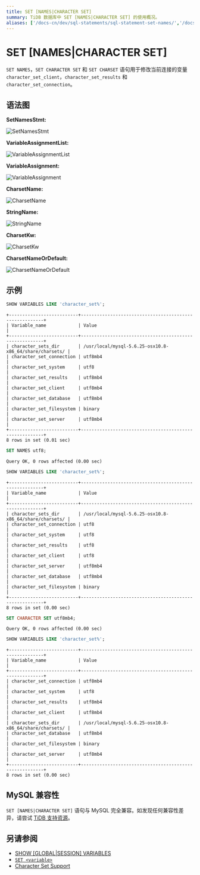```yaml
---
title: SET [NAMES|CHARACTER SET]
summary: TiDB 数据库中 SET [NAMES|CHARACTER SET] 的使用概况。
aliases: ['/docs-cn/dev/sql-statements/sql-statement-set-names/','/docs-cn/dev/reference/sql/statements/set-names/']
---
```


# SET [NAMES|CHARACTER SET]

`SET NAMES`，`SET CHARACTER SET` 和 `SET CHARSET` 语句用于修改当前连接的变量 `character_set_client`，`character_set_results` 和 `character_set_connection`。

## 语法图

**SetNamesStmt:**

![SetNamesStmt](https://download.pingcap.com/images/docs-cn/sqlgram/SetNamesStmt.png)

**VariableAssignmentList:**

![VariableAssignmentList](https://download.pingcap.com/images/docs-cn/sqlgram/VariableAssignmentList.png)

**VariableAssignment:**

![VariableAssignment](https://download.pingcap.com/images/docs-cn/sqlgram/VariableAssignment.png)

**CharsetName:**

![CharsetName](https://download.pingcap.com/images/docs-cn/sqlgram/CharsetName.png)

**StringName:**

![StringName](https://download.pingcap.com/images/docs-cn/sqlgram/StringName.png)

**CharsetKw:**

![CharsetKw](https://download.pingcap.com/images/docs-cn/sqlgram/CharsetKw.png)

**CharsetNameOrDefault:**

![CharsetNameOrDefault](https://download.pingcap.com/images/docs-cn/sqlgram/CharsetNameOrDefault.png)

## 示例


```sql
SHOW VARIABLES LIKE 'character_set%';
```

```
+--------------------------+--------------------------------------------------------+
| Variable_name            | Value                                                  |
+--------------------------+--------------------------------------------------------+
| character_sets_dir       | /usr/local/mysql-5.6.25-osx10.8-x86_64/share/charsets/ |
| character_set_connection | utf8mb4                                                |
| character_set_system     | utf8                                                   |
| character_set_results    | utf8mb4                                                |
| character_set_client     | utf8mb4                                                |
| character_set_database   | utf8mb4                                                |
| character_set_filesystem | binary                                                 |
| character_set_server     | utf8mb4                                                |
+--------------------------+--------------------------------------------------------+
8 rows in set (0.01 sec)
```


```sql
SET NAMES utf8;
```

```
Query OK, 0 rows affected (0.00 sec)
```


```sql
SHOW VARIABLES LIKE 'character_set%';
```

```
+--------------------------+--------------------------------------------------------+
| Variable_name            | Value                                                  |
+--------------------------+--------------------------------------------------------+
| character_sets_dir       | /usr/local/mysql-5.6.25-osx10.8-x86_64/share/charsets/ |
| character_set_connection | utf8                                                   |
| character_set_system     | utf8                                                   |
| character_set_results    | utf8                                                   |
| character_set_client     | utf8                                                   |
| character_set_server     | utf8mb4                                                |
| character_set_database   | utf8mb4                                                |
| character_set_filesystem | binary                                                 |
+--------------------------+--------------------------------------------------------+
8 rows in set (0.00 sec)
```


```sql
SET CHARACTER SET utf8mb4;
```

```
Query OK, 0 rows affected (0.00 sec)
```


```sql
SHOW VARIABLES LIKE 'character_set%';
```

```
+--------------------------+--------------------------------------------------------+
| Variable_name            | Value                                                  |
+--------------------------+--------------------------------------------------------+
| character_set_connection | utf8mb4                                                |
| character_set_system     | utf8                                                   |
| character_set_results    | utf8mb4                                                |
| character_set_client     | utf8mb4                                                |
| character_sets_dir       | /usr/local/mysql-5.6.25-osx10.8-x86_64/share/charsets/ |
| character_set_database   | utf8mb4                                                |
| character_set_filesystem | binary                                                 |
| character_set_server     | utf8mb4                                                |
+--------------------------+--------------------------------------------------------+
8 rows in set (0.00 sec)
```

## MySQL 兼容性

`SET [NAMES|CHARACTER SET]` 语句与 MySQL 完全兼容。如发现任何兼容性差异，请尝试 [TiDB 支持资源](/support.md)。

## 另请参阅

* [SHOW \[GLOBAL|SESSION\] VARIABLES](/sql-statements/sql-statement-show-variables.md)
* [`SET <variable>`](/sql-statements/sql-statement-set-variable.md)
* [Character Set Support](/character-set-and-collation.md)
